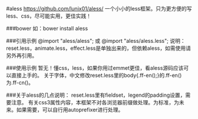 #aless
    https://github.com/lunix01/aless/
    一个小小的less框架。只为更方便的写less、css，尽可能实用，更佳实践！

###bower
    如：bower install aless

###引用示例
    @import "aless/aless";
    或
    @import "aless/aless.less";
    说明：reset.less，animate.less，effect.less是单独出来的，但依赖aless，如需使用请另外再引用。

###使用示例
    暂无！懂css，less，如果你用过emmet更佳，看aless源码应该可以直接上手的。
    关于字体，中文修改reset.less里的body{.ff-en();}的.ff-en()为.ff-cn()。

###关于aless的几点说明：
    reset.less里有fieldset，legend的padding设置，需要注意。
    有关css3属性内容，本框架不对各浏览器前缀做处理。为标准，为未来。如果需要，可以自行用autoprefixer进行处理。
